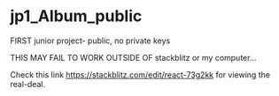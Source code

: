 # jp1_Album_public
FIRST junior project- public, no private keys
 
THIS MAY FAIL TO WORK OUTSIDE OF stackblitz or my computer...

Check this link  https://stackblitz.com/edit/react-73g2kk  for viewing the real-deal.
